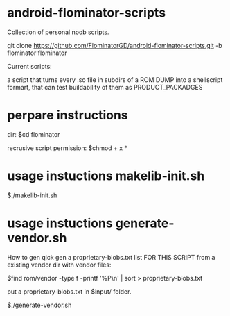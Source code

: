 # android-flominator-scripts
Collection of personal noob scripts.

git clone https://github.com/FlominatorGD/android-flominator-scripts.git -b flominator flominator

Current scripts:

a script that turns every .so file in subdirs of a ROM DUMP
into a shellscript formart, that can test buildability of them as PRODUCT_PACKADGES

# perpare instructions

 dir:
$cd flominator

  recrusive script permission:
$chmod + x *

# usage instuctions makelib-init.sh

$./makelib-init.sh

# usage instuctions generate-vendor.sh

How to gen qick gen a proprietary-blobs.txt list FOR THIS SCRIPT from a existing vendor dir with vendor files:

$find rom/vendor -type f -printf '%P\n' | sort > proprietary-blobs.txt

put a proprietary-blobs.txt in $input/ folder.

$./generate-vendor.sh

